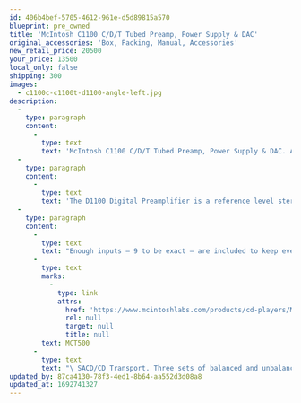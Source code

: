 ```yaml
---
id: 406b4bef-5705-4612-961e-d5d89815a570
blueprint: pre_owned
title: 'McIntosh C1100 C/D/T Tubed Preamp, Power Supply & DAC'
original_accessories: 'Box, Packing, Manual, Accessories'
new_retail_price: 20500
your_price: 13500
local_only: false
shipping: 300
images:
  - c1100c-c1100t-d1100-angle-left.jpg
description:
  -
    type: paragraph
    content:
      -
        type: text
        text: 'McIntosh C1100 C/D/T Tubed Preamp, Power Supply & DAC. All three units are in like new condition with original boxes, packing and accessories. Units sold as new for $20,500.00. This is McIntosh''s assault on state of the art and is the best preamp they ever built prior to the C12000. The D1100 is a digital source switcher and world-class DAC and is the perfect partner for the C1100. Stunning performance and classic styling!'
  -
    type: paragraph
    content:
      -
        type: text
        text: 'The D1100 Digital Preamplifier is a reference level stereo preamplifier and digital-to-analog converter (DAC). Its 8-channel, 32-bit DAC is used in Quad Balanced mode with half of it dedicated to the left audio channel and the other half to the right channel. It’s the most advanced DAC we’ve ever used and delivers an unprecedented level of performance so that all your digital music is reproduced with exceptional accuracy and authenticity.'
  -
    type: paragraph
    content:
      -
        type: text
        text: "Enough inputs – 9 to be exact – are included to keep even the largest digital system connected as 3 optical, 3 coaxial (2 RCA and 1 BNC), plus 1 each of MCT, AES/EBU and USB inputs are on board. The USB input accepts up to 32-bit/384kHz signals and supports DSD64, DSD128, DSD256, DXD 352.8kHz and DXD 384kHz playback1. All the other inputs accept up to 24-bit/192kHz. The MCT input is a McIntosh exclusive and allows for enjoying to the high resolution audio found on SACDs via the\_"
      -
        type: text
        marks:
          -
            type: link
            attrs:
              href: 'https://www.mcintoshlabs.com/products/cd-players/MCT500'
              rel: null
              target: null
              title: null
        text: MCT500
      -
        type: text
        text: "\_SACD/CD Transport. Three sets of balanced and unbalanced stereo outputs connect the D1100 to your system. One set of outputs has fixed volume while the other 2 have variable volume; the variable outputs can also be switched on and off for additional user configurability."
updated_by: 87ca4130-78f3-4ed1-8b64-aa552d3d08a8
updated_at: 1692741327
---
```

